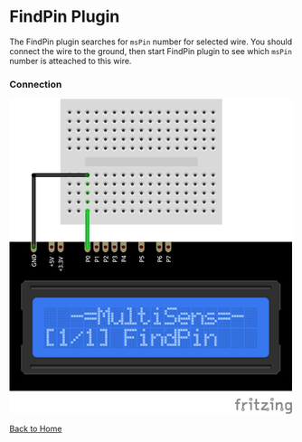 # FindPin Plugin

The FindPin plugin searches for `msPin` number for selected wire. 
You should connect the wire to the ground, then start FindPin plugin to see 
which `msPin` number is atteached to this wire.

### Connection
![FindPinConnection](FindPin-CONN.png)


[Back to Home](/#supported-devices)

